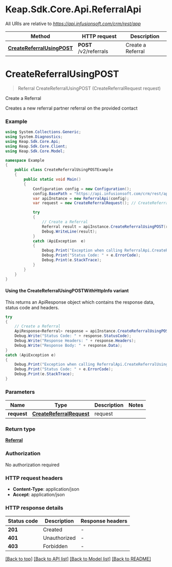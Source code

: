 # Keap.Sdk.Core.Api.ReferralApi

All URIs are relative to *https://api.infusionsoft.com/crm/rest/app*

| Method | HTTP request | Description |
|--------|--------------|-------------|
| [**CreateReferralUsingPOST**](ReferralApi.md#createreferralusingpost) | **POST** /v2/referrals | Create a Referral |

<a id="createreferralusingpost"></a>
# **CreateReferralUsingPOST**
> Referral CreateReferralUsingPOST (CreateReferralRequest request)

Create a Referral

Creates a new referral partner referral on the provided contact

### Example
```csharp
using System.Collections.Generic;
using System.Diagnostics;
using Keap.Sdk.Core.Api;
using Keap.Sdk.Core.Client;
using Keap.Sdk.Core.Model;

namespace Example
{
    public class CreateReferralUsingPOSTExample
    {
        public static void Main()
        {
            Configuration config = new Configuration();
            config.BasePath = "https://api.infusionsoft.com/crm/rest/app";
            var apiInstance = new ReferralApi(config);
            var request = new CreateReferralRequest(); // CreateReferralRequest | request

            try
            {
                // Create a Referral
                Referral result = apiInstance.CreateReferralUsingPOST(request);
                Debug.WriteLine(result);
            }
            catch (ApiException  e)
            {
                Debug.Print("Exception when calling ReferralApi.CreateReferralUsingPOST: " + e.Message);
                Debug.Print("Status Code: " + e.ErrorCode);
                Debug.Print(e.StackTrace);
            }
        }
    }
}
```

#### Using the CreateReferralUsingPOSTWithHttpInfo variant
This returns an ApiResponse object which contains the response data, status code and headers.

```csharp
try
{
    // Create a Referral
    ApiResponse<Referral> response = apiInstance.CreateReferralUsingPOSTWithHttpInfo(request);
    Debug.Write("Status Code: " + response.StatusCode);
    Debug.Write("Response Headers: " + response.Headers);
    Debug.Write("Response Body: " + response.Data);
}
catch (ApiException e)
{
    Debug.Print("Exception when calling ReferralApi.CreateReferralUsingPOSTWithHttpInfo: " + e.Message);
    Debug.Print("Status Code: " + e.ErrorCode);
    Debug.Print(e.StackTrace);
}
```

### Parameters

| Name | Type | Description | Notes |
|------|------|-------------|-------|
| **request** | [**CreateReferralRequest**](CreateReferralRequest.md) | request |  |

### Return type

[**Referral**](Referral.md)

### Authorization

No authorization required

### HTTP request headers

 - **Content-Type**: application/json
 - **Accept**: application/json


### HTTP response details
| Status code | Description | Response headers |
|-------------|-------------|------------------|
| **201** | Created |  -  |
| **401** | Unauthorized |  -  |
| **403** | Forbidden |  -  |

[[Back to top]](#) [[Back to API list]](../README.md#documentation-for-api-endpoints) [[Back to Model list]](../README.md#documentation-for-models) [[Back to README]](../README.md)

